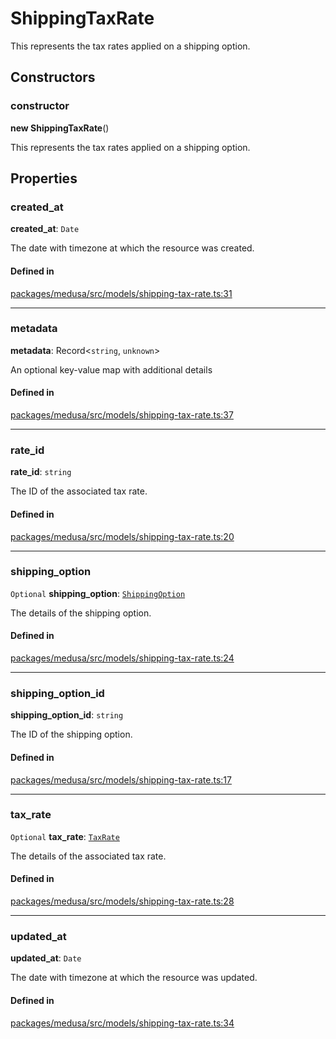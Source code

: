 # ShippingTaxRate

This represents the tax rates applied on a shipping option.

## Constructors

### constructor

**new ShippingTaxRate**()

This represents the tax rates applied on a shipping option.

## Properties

### created\_at

 **created\_at**: `Date`

The date with timezone at which the resource was created.

#### Defined in

[packages/medusa/src/models/shipping-tax-rate.ts:31](https://github.com/medusajs/medusa/blob/3d9f5ae63/packages/medusa/src/models/shipping-tax-rate.ts#L31)

___

### metadata

 **metadata**: Record<`string`, `unknown`\>

An optional key-value map with additional details

#### Defined in

[packages/medusa/src/models/shipping-tax-rate.ts:37](https://github.com/medusajs/medusa/blob/3d9f5ae63/packages/medusa/src/models/shipping-tax-rate.ts#L37)

___

### rate\_id

 **rate\_id**: `string`

The ID of the associated tax rate.

#### Defined in

[packages/medusa/src/models/shipping-tax-rate.ts:20](https://github.com/medusajs/medusa/blob/3d9f5ae63/packages/medusa/src/models/shipping-tax-rate.ts#L20)

___

### shipping\_option

 `Optional` **shipping\_option**: [`ShippingOption`](ShippingOption.md)

The details of the shipping option.

#### Defined in

[packages/medusa/src/models/shipping-tax-rate.ts:24](https://github.com/medusajs/medusa/blob/3d9f5ae63/packages/medusa/src/models/shipping-tax-rate.ts#L24)

___

### shipping\_option\_id

 **shipping\_option\_id**: `string`

The ID of the shipping option.

#### Defined in

[packages/medusa/src/models/shipping-tax-rate.ts:17](https://github.com/medusajs/medusa/blob/3d9f5ae63/packages/medusa/src/models/shipping-tax-rate.ts#L17)

___

### tax\_rate

 `Optional` **tax\_rate**: [`TaxRate`](TaxRate.md)

The details of the associated tax rate.

#### Defined in

[packages/medusa/src/models/shipping-tax-rate.ts:28](https://github.com/medusajs/medusa/blob/3d9f5ae63/packages/medusa/src/models/shipping-tax-rate.ts#L28)

___

### updated\_at

 **updated\_at**: `Date`

The date with timezone at which the resource was updated.

#### Defined in

[packages/medusa/src/models/shipping-tax-rate.ts:34](https://github.com/medusajs/medusa/blob/3d9f5ae63/packages/medusa/src/models/shipping-tax-rate.ts#L34)
